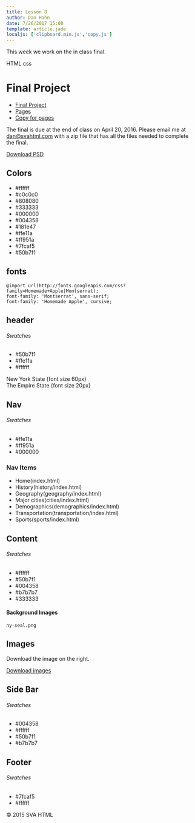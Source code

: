 ```yaml
---
title: Lesson 8
author: Dan Hahn
date: 7/26/2017 15:00
template: article.jade
localjs: ['clipboard.min.js','copy.js']
---
```


This week we work on the in class final.  <div><span class="label label-default html"><i class="fa fa-html5"></i>HTML</span> <span class="label label-default css"><i class="fa fa-css3"></i>css</span></div>

<span class="more"></span>

# Final Project

* [Final Project]()
* [Pages](pages.html)
* [Copy for pages](final-content.pdf)

The final is due at the end of class on April 20, 2016.  Please email me at dan@svahtml.com with a zip file that has all the files needed to complete the final.

<a href="final.psd" class="btn">Download PSD</a>

## Colors

* \#ffffff
* \#c0c0c0
* \#808080
* \#333333
* \#000000
* \#004358
* \#181e47
* \#ffe11a
* \#ff951a
* \#7fcaf5
* \#50b7f1


## fonts

```
@import url(http://fonts.googleapis.com/css?family=Homemade+Apple|Montserrat);
font-family: 'Montserrat', sans-serif;
font-family: 'Homemade Apple', cursive;
```

## header

###### Swatches

* \#50b7f1
* \#ffe11a
* \#ffffff

New York State {font size 60px}<br>
The Empire State {font size 20px}

## Nav

###### Swatches

* \#ffe11a
* \#ff951a
* \#000000

### Nav Items

* Home(index.html)
* History(history/index.html)
* Geography(geography/index.html)
* Major cities(cities/index.html)
* Demographics(demographics/index.html)
* Transportation(transportation/index.html)
* Sports(sports/index.html)

## Content

###### Swatches

* \#ffffff
* \#50b7f1
* \#004358
* \#b7b7b7
* \#333333

#### Background Images

```
ny-seal.png
```

## Images

Download the image on the right.

<a href="images.zip" class="btn">Download images</a>

## Side Bar

###### Swatches

* \#004358
* \#ffffff
* \#50b7f1
* \#b7b7b7

## Footer

###### Swatches

* \#7fcaf5
* \#ffffff

© 2015 SVA HTML
